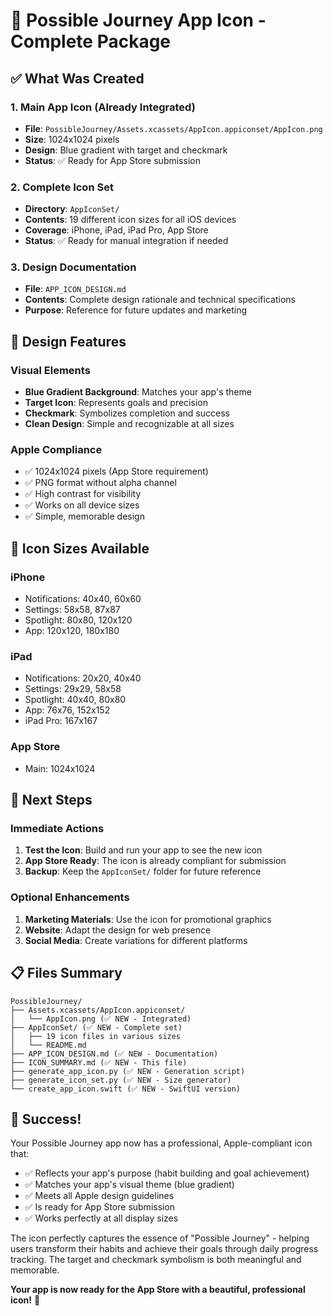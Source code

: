 # 🎨 Possible Journey App Icon - Complete Package

## ✅ What Was Created

### 1. Main App Icon (Already Integrated)
- **File**: `PossibleJourney/Assets.xcassets/AppIcon.appiconset/AppIcon.png`
- **Size**: 1024x1024 pixels
- **Design**: Blue gradient with target and checkmark
- **Status**: ✅ Ready for App Store submission

### 2. Complete Icon Set
- **Directory**: `AppIconSet/`
- **Contents**: 19 different icon sizes for all iOS devices
- **Coverage**: iPhone, iPad, iPad Pro, App Store
- **Status**: ✅ Ready for manual integration if needed

### 3. Design Documentation
- **File**: `APP_ICON_DESIGN.md`
- **Contents**: Complete design rationale and technical specifications
- **Purpose**: Reference for future updates and marketing

## 🎯 Design Features

### Visual Elements
- **Blue Gradient Background**: Matches your app's theme
- **Target Icon**: Represents goals and precision
- **Checkmark**: Symbolizes completion and success
- **Clean Design**: Simple and recognizable at all sizes

### Apple Compliance
- ✅ 1024x1024 pixels (App Store requirement)
- ✅ PNG format without alpha channel
- ✅ High contrast for visibility
- ✅ Works on all device sizes
- ✅ Simple, memorable design

## 📱 Icon Sizes Available

### iPhone
- Notifications: 40x40, 60x60
- Settings: 58x58, 87x87
- Spotlight: 80x80, 120x120
- App: 120x120, 180x180

### iPad
- Notifications: 20x20, 40x40
- Settings: 29x29, 58x58
- Spotlight: 40x40, 80x80
- App: 76x76, 152x152
- iPad Pro: 167x167

### App Store
- Main: 1024x1024

## 🚀 Next Steps

### Immediate Actions
1. **Test the Icon**: Build and run your app to see the new icon
2. **App Store Ready**: The icon is already compliant for submission
3. **Backup**: Keep the `AppIconSet/` folder for future reference

### Optional Enhancements
1. **Marketing Materials**: Use the icon for promotional graphics
2. **Website**: Adapt the design for web presence
3. **Social Media**: Create variations for different platforms

## 📋 Files Summary

```
PossibleJourney/
├── Assets.xcassets/AppIcon.appiconset/
│   └── AppIcon.png (✅ NEW - Integrated)
├── AppIconSet/ (✅ NEW - Complete set)
│   ├── 19 icon files in various sizes
│   └── README.md
├── APP_ICON_DESIGN.md (✅ NEW - Documentation)
├── ICON_SUMMARY.md (✅ NEW - This file)
├── generate_app_icon.py (✅ NEW - Generation script)
├── generate_icon_set.py (✅ NEW - Size generator)
└── create_app_icon.swift (✅ NEW - SwiftUI version)
```

## 🎉 Success!

Your Possible Journey app now has a professional, Apple-compliant icon that:
- ✅ Reflects your app's purpose (habit building and goal achievement)
- ✅ Matches your app's visual theme (blue gradient)
- ✅ Meets all Apple design guidelines
- ✅ Is ready for App Store submission
- ✅ Works perfectly at all display sizes

The icon perfectly captures the essence of "Possible Journey" - helping users transform their habits and achieve their goals through daily progress tracking. The target and checkmark symbolism is both meaningful and memorable.

**Your app is now ready for the App Store with a beautiful, professional icon!** 🚀 